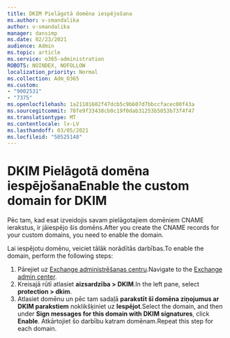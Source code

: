 ```yaml
---
title: DKIM Pielāgotā domēna iespējošana
ms.author: v-smandalika
author: v-smandalika
manager: dansimp
ms.date: 02/23/2021
audience: Admin
ms.topic: article
ms.service: o365-administration
ROBOTS: NOINDEX, NOFOLLOW
localization_priority: Normal
ms.collection: Adm_O365
ms.custom:
- "9002531"
- "7375"
ms.openlocfilehash: 1a21101602f47dcb5c9b607d7bbccfacec00f43a
ms.sourcegitcommit: 78fe9f33438cb0c19f0dab31253b5853b73f4f47
ms.translationtype: MT
ms.contentlocale: lv-LV
ms.lasthandoff: 03/05/2021
ms.locfileid: "50525148"
---
```

# <a name="enable-the-custom-domain-for-dkim"></a><span data-ttu-id="7a284-102">DKIM Pielāgotā domēna iespējošana</span><span class="sxs-lookup"><span data-stu-id="7a284-102">Enable the custom domain for DKIM</span></span>

<span data-ttu-id="7a284-103">Pēc tam, kad esat izveidojis savam pielāgotajiem domēniem CNAME ierakstus, ir jāiespējo šis domēns.</span><span class="sxs-lookup"><span data-stu-id="7a284-103">After you create the CNAME records for your custom domains, you need to enable the domain.</span></span>

<span data-ttu-id="7a284-104">Lai iespējotu domēnu, veiciet tālāk norādītās darbības.</span><span class="sxs-lookup"><span data-stu-id="7a284-104">To enable the domain, perform the following steps:</span></span>

1. <span data-ttu-id="7a284-105">Pārejiet uz [Exchange administrēšanas centru](https://outlook.office365.com/ecp/).</span><span class="sxs-lookup"><span data-stu-id="7a284-105">Navigate to the [Exchange admin center](https://outlook.office365.com/ecp/).</span></span>
2. <span data-ttu-id="7a284-106">Kreisajā rūtī atlasiet **aizsardzība > DKIM**.</span><span class="sxs-lookup"><span data-stu-id="7a284-106">In the left pane, select **protection > dkim**.</span></span>
3. <span data-ttu-id="7a284-107">Atlasiet domēnu un pēc tam sadaļā **parakstīt šī domēna ziņojumus ar DKIM parakstiem** noklikšķiniet uz **Iespējot**.</span><span class="sxs-lookup"><span data-stu-id="7a284-107">Select the domain, and then under **Sign messages for this domain with DKIM signatures**, click **Enable**.</span></span> <span data-ttu-id="7a284-108">Atkārtojiet šo darbību katram domēnam.</span><span class="sxs-lookup"><span data-stu-id="7a284-108">Repeat this step for each domain.</span></span>

